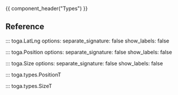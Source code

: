 {{ component_header("Types") }}

## Reference

::: toga.LatLng
    options:
        separate_signature: false
        show_labels: false

::: toga.Position
    options:
        separate_signature: false
        show_labels: false

::: toga.Size
    options:
        separate_signature: false
        show_labels: false

::: toga.types.PositionT

::: toga.types.SizeT
